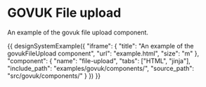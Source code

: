 # GOVUK File upload

An example of the govuk file upload component.

{{ designSystemExample({
"iframe": {
    "title": "An example of the govukFileUpload component",
    "url": "example.html",
    "size": "m"
},
"component": {
    "name": "file-upload",
    "tabs": ["HTML", "jinja"],
    "include_path": "examples/govuk/components/",
    "source_path": "src/govuk/components/"
}
}) }}
